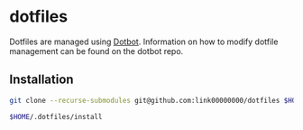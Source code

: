# dotfiles

Dotfiles are managed using [Dotbot](https://github.com/anishathalye/dotbot). Information on how to modify dotfile management can be found on the dotbot repo.

## Installation

```bash
git clone --recurse-submodules git@github.com:link00000000/dotfiles $HOME/.dotfiles

$HOME/.dotfiles/install
```

